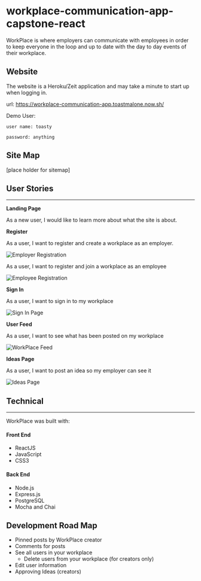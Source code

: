 # workplace-communication-app-capstone-react

WorkPlace is where employers can communicate with employees in
order to keep everyone in the loop and up to date with the day to day events of their workplace.

## Website

The website is a Heroku/Zeit application and may take a minute to start up when logging in.

url: https://workplace-communication-app.toastmalone.now.sh/

Demo User:

    user name: toasty

    password: anything

## Site Map

[place holder for sitemap]

## User Stories

---

**Landing Page**

As a new user, I would like to learn more about what the site is about.

**Register**

As a user, I want to register and create a workplace as an employer.

![Employer Registration](src\img\wireframes\employer-registration-page.png)

As a user, I want to register and join a workplace as an employee

![Employee Registration](src\img\wireframes\employee-registration-page.png)

**Sign In**

As a user, I want to sign in to my workplace

![Sign In Page](src\img\wireframes\sign-in.png)

**User Feed**

As a user, I want to see what has been posted on my workplace

![WorkPlace Feed](src\img\wireframes\workplace-feed.png)

**Ideas Page**

As a user, I want to post an idea so my employer can see it

![Ideas Page](src\img\wireframes\ideas-page.png)

## Technical

---

WorkPlace was built with:

#### Front End

- ReactJS
- JavaScript
- CSS3

#### Back End

- Node.js
- Express.js
- PostgreSQL
- Mocha and Chai

## Development Road Map

- Pinned posts by WorkPlace creator
- Comments for posts
- See all users in your workplace
  - Delete users from your workplace (for creators only)
- Edit user information
- Approving Ideas (creators)
